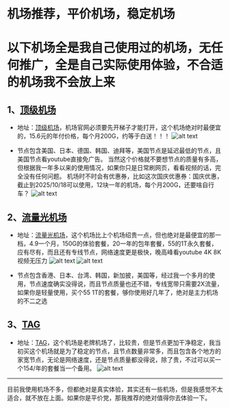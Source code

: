 # 机场推荐，平价机场，稳定机场
# 以下机场全是我自己使用过的机场，无任何推广，全是自己实际使用体验，不合适的机场我不会放上来

## 1、[顶级机场](https://xn--mes358a9urctx.com/#/register?code=zdP1TBhg)
- 地址：[顶级机场](https://xn--mes358a9urctx.com/#/register?code=zdP1TBhg)，机场官网必须要先开梯子才能打开，这个机场绝对时最便宜的，15.6元的年付价格，每个月200G，约等于白送！！！
![alt text](image.png)


- 节点包含美国、日本、德国、韩国、迪拜等，美国节点是延迟最低的节点，且美国节点看youtube直接免广告。
当然这个价格就不要想节点的质量有多高，但根据我一年多以来的使用情况，如果你只是日常刷网页，看看视频的话，完全没有任何问题。
机场时不时会有优惠券，比如这次国庆优惠券：国庆优惠，截止到2025/10/18可以使用，12块一年的机场，每个月200G，还要啥自行车？
![alt text](image-1.png)


## 2、[流量光机场](https://llgjc1.com/#/register?code=yDewiPMN)
- 地址：[流量光机场](https://llgjc1.com/#/register?code=yDewiPMN)，这个机场比上个机场绍贵一点，但也绝对是最便宜的那一档，4.9一个月，150G的体验套餐，20一年的包年套餐，55的1T永久套餐，应有尽有，而且还有专线节点，网络速度更是极快，晚高峰看youtube 4K 8K视频无压力
![alt text](image-2.png)
![alt text](image-3.png)

- 节点包含香港、日本、台湾、韩国，新加披，美国等，经过我一个多月的使用，节点速度确实没得说，而且节点质量也还不错，专线宽带只需要2X流量，如果你是轻量使用，买个55 1T的套餐，够你使用好几年了，绝对是主力机场的不二之选


## 3、[TAG](https://tagss.pro/#/auth/RTq7dhTz)
- 地址：[TAG](https://tagss.pro/#/auth/RTq7dhTz)，这个机场是老牌机场了，比较贵，但是节点更加干净稳定，我当初买这个机场就是为了稳定的节点，且节点数量非常多，而且包含各个地方的家宽节点，无论是网络速度，还是节点质量都没得说，除了贵，不过可以买一个154/年的套餐当一个备用。
![alt text](image-4.png)


---

目前我使用机场不多，但都绝对是真实体验，其实还有一些机场，但是我感觉不太适合，就不放在上面。如果你是平价党，那我推荐的绝对值得你去体验一下。

